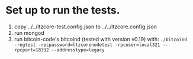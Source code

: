 # Set up to run the tests.

  1. copy ../../ltzcore-test.config.json to ../../ltzcore.config.json
  2. run mongod
  3. run bitcoin-code's bitcoind (tested with version v0.19) with:
      `./bitcoind -regtest -rpcpassword=ltzcorenodetest -rpcuser=local321 --rpcport=18332 --addresstype=legacy`
